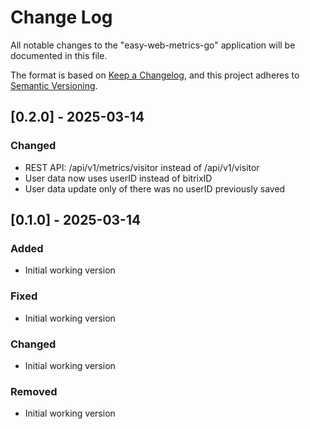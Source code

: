 # Change Log

All notable changes to the "easy-web-metrics-go" application will be documented in this file.

The format is based on [Keep a Changelog](https://keepachangelog.com/en/1.1.0/),
and this project adheres to [Semantic Versioning](https://semver.org/spec/v2.0.0.html).

## [0.2.0] - 2025-03-14

### Changed

- REST API: /api/v1/metrics/visitor instead of /api/v1/visitor
- User data now uses userID instead of bitrixID
- User data update only of there was no userID previously saved

## [0.1.0] - 2025-03-14

### Added

- Initial working version

### Fixed

- Initial working version

### Changed

- Initial working version

### Removed

- Initial working version